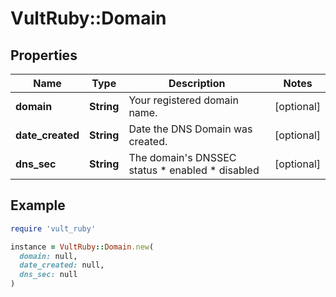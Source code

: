 # VultRuby::Domain

## Properties

| Name | Type | Description | Notes |
| ---- | ---- | ----------- | ----- |
| **domain** | **String** | Your registered domain name. | [optional] |
| **date_created** | **String** | Date the DNS Domain was created. | [optional] |
| **dns_sec** | **String** | The domain&#39;s DNSSEC status  * enabled * disabled | [optional] |

## Example

```ruby
require 'vult_ruby'

instance = VultRuby::Domain.new(
  domain: null,
  date_created: null,
  dns_sec: null
)
```

